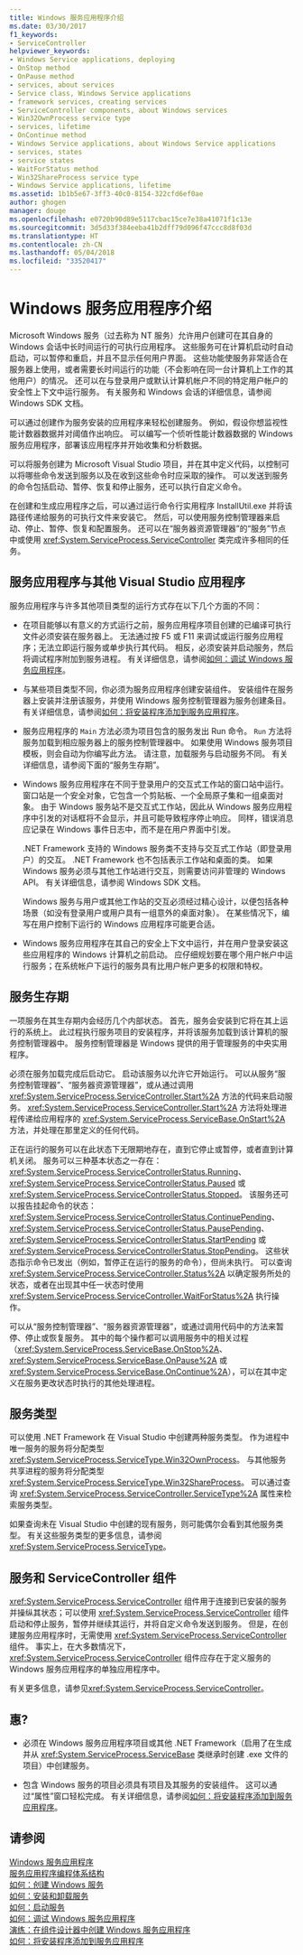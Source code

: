 ```yaml
---
title: Windows 服务应用程序介绍
ms.date: 03/30/2017
f1_keywords:
- ServiceController
helpviewer_keywords:
- Windows Service applications, deploying
- OnStop method
- OnPause method
- services, about services
- Service class, Windows Service applications
- framework services, creating services
- ServiceController components, about Windows services
- Win32OwnProcess service type
- services, lifetime
- OnContinue method
- Windows Service applications, about Windows Service applications
- services, states
- service states
- WaitForStatus method
- Win32ShareProcess service type
- Windows Service applications, lifetime
ms.assetid: 1b1b5e67-3ff3-40c0-8154-322cfd6ef0ae
author: ghogen
manager: douge
ms.openlocfilehash: e0720b90d89e5117cbac15ce7e38a41071f1c13e
ms.sourcegitcommit: 3d5d33f384eeba41b2dff79d096f47ccc8d8f03d
ms.translationtype: HT
ms.contentlocale: zh-CN
ms.lasthandoff: 05/04/2018
ms.locfileid: "33520417"
---
```

# <a name="introduction-to-windows-service-applications"></a>Windows 服务应用程序介绍
Microsoft Windows 服务（过去称为 NT 服务）允许用户创建可在其自身的 Windows 会话中长时间运行的可执行应用程序。 这些服务可在计算机启动时自动启动，可以暂停和重启，并且不显示任何用户界面。 这些功能使服务非常适合在服务器上使用，或者需要长时间运行的功能（不会影响在同一台计算机上工作的其他用户）的情况。 还可以在与登录用户或默认计算机帐户不同的特定用户帐户的安全性上下文中运行服务。 有关服务和 Windows 会话的详细信息，请参阅 Windows SDK 文档。  
  
 可以通过创建作为服务安装的应用程序来轻松创建服务。 例如，假设你想监视性能计数器数据并对阈值作出响应。 可以编写一个侦听性能计数器数据的 Windows 服务应用程序，部署该应用程序并开始收集和分析数据。  
  
 可以将服务创建为 Microsoft Visual Studio 项目，并在其中定义代码，以控制可以将哪些命令发送到服务以及在收到这些命令时应采取的操作。 可以发送到服务的命令包括启动、暂停、恢复和停止服务，还可以执行自定义命令。  
  
 在创建和生成应用程序之后，可以通过运行命令行实用程序 InstallUtil.exe 并将该路径传递给服务的可执行文件来安装它。 然后，可以使用服务控制管理器来启动、停止、暂停、恢复和配置服务。 还可以在“服务器资源管理器”的“服务”节点中或使用 <xref:System.ServiceProcess.ServiceController> 类完成许多相同的任务。  
  
## <a name="service-applications-vs-other-visual-studio-applications"></a>服务应用程序与其他 Visual Studio 应用程序  
 服务应用程序与许多其他项目类型的运行方式存在以下几个方面的不同：  
  
-   在项目能够以有意义的方式运行之前，服务应用程序项目创建的已编译可执行文件必须安装在服务器上。 无法通过按 F5 或 F11 来调试或运行服务应用程序；无法立即运行服务或单步执行其代码。 相反，必须安装并启动服务，然后将调试程序附加到服务进程。 有关详细信息，请参阅[如何：调试 Windows 服务应用程序](../../../docs/framework/windows-services/how-to-debug-windows-service-applications.md)。  
  
-   与某些项目类型不同，你必须为服务应用程序创建安装组件。 安装组件在服务器上安装并注册该服务，并使用 Windows 服务控制管理器为服务创建条目。 有关详细信息，请参阅[如何：将安装程序添加到服务应用程序](../../../docs/framework/windows-services/how-to-add-installers-to-your-service-application.md)。  
  
-   服务应用程序的 `Main` 方法必须为项目包含的服务发出 Run 命令。 `Run` 方法将服务加载到相应服务器上的服务控制管理器中。 如果使用 Windows 服务项目模板，则会自动为你编写此方法。 请注意，加载服务与启动服务不同。 有关详细信息，请参阅下面的“服务生存期”。  
  
-   Windows 服务应用程序在不同于登录用户的交互式工作站的窗口站中运行。 窗口站是一个安全对象，它包含一个剪贴板、一个全局原子集和一组桌面对象。 由于 Windows 服务站不是交互式工作站，因此从 Windows 服务应用程序中引发的对话框将不会显示，并且可能导致程序停止响应。 同样，错误消息应记录在 Windows 事件日志中，而不是在用户界面中引发。  
  
     .NET Framework 支持的 Windows 服务类不支持与交互式工作站（即登录用户）的交互。 .NET Framework 也不包括表示工作站和桌面的类。 如果 Windows 服务必须与其他工作站进行交互，则需要访问非管理的 Windows API。 有关详细信息，请参阅 Windows SDK 文档。  
  
     Windows 服务与用户或其他工作站的交互必须经过精心设计，以便包括各种场景（如没有登录用户或用户具有一组意外的桌面对象）。 在某些情况下，编写在用户控制下运行的 Windows 应用程序可能更合适。  
  
-   Windows 服务应用程序在其自己的安全上下文中运行，并在用户登录安装这些应用程序的 Windows 计算机之前启动。 应仔细规划要在哪个用户帐户中运行服务；在系统帐户下运行的服务具有比用户帐户更多的权限和特权。  
  
## <a name="service-lifetime"></a>服务生存期  
 一项服务在其生存期内会经历几个内部状态。 首先，服务会安装到它将在其上运行的系统上。 此过程执行服务项目的安装程序，并将该服务加载到该计算机的服务控制管理器中。 服务控制管理器是 Windows 提供的用于管理服务的中央实用程序。  
  
 必须在服务加载完成后启动它。 启动该服务以允许它开始运行。 可以从服务“服务控制管理器”、“服务器资源管理器”，或从通过调用 <xref:System.ServiceProcess.ServiceController.Start%2A> 方法的代码来启动服务。 <xref:System.ServiceProcess.ServiceController.Start%2A> 方法将处理进程传递给应用程序的 <xref:System.ServiceProcess.ServiceBase.OnStart%2A> 方法，并处理在那里定义的任何代码。  
  
 正在运行的服务可以在此状态下无限期地存在，直到它停止或暂停，或者直到计算机关闭。 服务可以三种基本状态之一存在：<xref:System.ServiceProcess.ServiceControllerStatus.Running>、<xref:System.ServiceProcess.ServiceControllerStatus.Paused> 或 <xref:System.ServiceProcess.ServiceControllerStatus.Stopped>。 该服务还可以报告挂起命令的状态：<xref:System.ServiceProcess.ServiceControllerStatus.ContinuePending>、<xref:System.ServiceProcess.ServiceControllerStatus.PausePending>、<xref:System.ServiceProcess.ServiceControllerStatus.StartPending> 或 <xref:System.ServiceProcess.ServiceControllerStatus.StopPending>。 这些状态指示命令已发出（例如，暂停正在运行的服务的命令），但尚未执行。 可以查询 <xref:System.ServiceProcess.ServiceController.Status%2A> 以确定服务所处的状态，或者在出现其中任一状态时使用 <xref:System.ServiceProcess.ServiceController.WaitForStatus%2A> 执行操作。  
  
 可以从“服务控制管理器”、“服务器资源管理器”，或通过调用代码中的方法来暂停、停止或恢复服务。 其中的每个操作都可以调用服务中的相关过程（<xref:System.ServiceProcess.ServiceBase.OnStop%2A>、<xref:System.ServiceProcess.ServiceBase.OnPause%2A> 或 <xref:System.ServiceProcess.ServiceBase.OnContinue%2A>），可以在其中定义在服务更改状态时执行的其他处理进程。  
  
## <a name="types-of-services"></a>服务类型  
 可以使用 .NET Framework 在 Visual Studio 中创建两种服务类型。 作为进程中唯一服务的服务将分配类型 <xref:System.ServiceProcess.ServiceType.Win32OwnProcess>。 与其他服务共享进程的服务将分配类型 <xref:System.ServiceProcess.ServiceType.Win32ShareProcess>。 可以通过查询 <xref:System.ServiceProcess.ServiceController.ServiceType%2A> 属性来检索服务类型。  
  
 如果查询未在 Visual Studio 中创建的现有服务，则可能偶尔会看到其他服务类型。 有关这些服务类型的更多信息，请参阅 <xref:System.ServiceProcess.ServiceType>。  
  
## <a name="services-and-the-servicecontroller-component"></a>服务和 ServiceController 组件  
 <xref:System.ServiceProcess.ServiceController> 组件用于连接到已安装的服务并操纵其状态；可以使用 <xref:System.ServiceProcess.ServiceController> 组件启动和停止服务，暂停并继续其运行，并将自定义命令发送到服务。 但是，在创建服务应用程序时，无需使用 <xref:System.ServiceProcess.ServiceController> 组件。 事实上，在大多数情况下，<xref:System.ServiceProcess.ServiceController> 组件应存在于定义服务的 Windows 服务应用程序的单独应用程序中。  
  
 有关更多信息，请参见<xref:System.ServiceProcess.ServiceController>。  
  
## <a name="requirements"></a>惠?  
  
-   必须在 Windows 服务应用程序项目或其他 .NET Framework（启用了在生成并从 <xref:System.ServiceProcess.ServiceBase> 类继承时创建 .exe 文件的项目）中创建服务。  
  
-   包含 Windows 服务的项目必须具有项目及其服务的安装组件。 这可以通过“属性”窗口轻松完成。 有关详细信息，请参阅[如何：将安装程序添加到服务应用程序](../../../docs/framework/windows-services/how-to-add-installers-to-your-service-application.md)。  
  
## <a name="see-also"></a>请参阅  
 [Windows 服务应用程序](../../../docs/framework/windows-services/index.md)  
 [服务应用程序编程体系结构](../../../docs/framework/windows-services/service-application-programming-architecture.md)  
 [如何：创建 Windows 服务](../../../docs/framework/windows-services/how-to-create-windows-services.md)  
 [如何：安装和卸载服务](../../../docs/framework/windows-services/how-to-install-and-uninstall-services.md)  
 [如何：启动服务](../../../docs/framework/windows-services/how-to-start-services.md)  
 [如何：调试 Windows 服务应用程序](../../../docs/framework/windows-services/how-to-debug-windows-service-applications.md)  
 [演练：在组件设计器中创建 Windows 服务应用程序](../../../docs/framework/windows-services/walkthrough-creating-a-windows-service-application-in-the-component-designer.md)  
 [如何：将安装程序添加到服务应用程序](../../../docs/framework/windows-services/how-to-add-installers-to-your-service-application.md)
